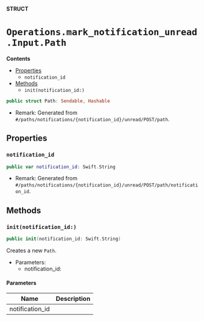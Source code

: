 **STRUCT**

# `Operations.mark_notification_unread.Input.Path`

**Contents**

- [Properties](#properties)
  - `notification_id`
- [Methods](#methods)
  - `init(notification_id:)`

```swift
public struct Path: Sendable, Hashable
```

- Remark: Generated from `#/paths/notifications/{notification_id}/unread/POST/path`.

## Properties
### `notification_id`

```swift
public var notification_id: Swift.String
```

- Remark: Generated from `#/paths/notifications/{notification_id}/unread/POST/path/notification_id`.

## Methods
### `init(notification_id:)`

```swift
public init(notification_id: Swift.String)
```

Creates a new `Path`.

- Parameters:
  - notification_id:

#### Parameters

| Name | Description |
| ---- | ----------- |
| notification_id |  |